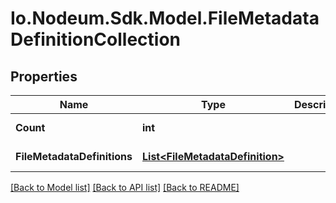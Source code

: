 # Io.Nodeum.Sdk.Model.FileMetadataDefinitionCollection
## Properties

Name | Type | Description | Notes
------------ | ------------- | ------------- | -------------
**Count** | **int** |  | [optional] [readonly] 
**FileMetadataDefinitions** | [**List&lt;FileMetadataDefinition&gt;**](FileMetadataDefinition.md) |  | [optional] [readonly] 

[[Back to Model list]](../README.md#documentation-for-models) [[Back to API list]](../README.md#documentation-for-api-endpoints) [[Back to README]](../README.md)

